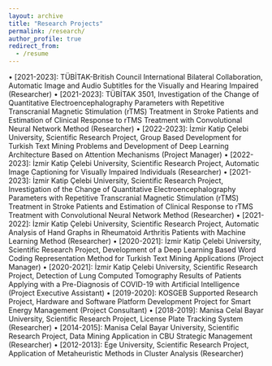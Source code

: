 ```yaml
---
layout: archive
title: "Research Projects"
permalink: /research/
author_profile: true
redirect_from:
  - /resume
---
```



• [2021-2023]: TÜBİTAK-British Council International Bilateral Collaboration, Automatic Image and Audio Subtitles for the Visually and Hearing Impaired (Researcher)
• [2021-2023]: TÜBİTAK 3501, Investigation of the Change of Quantitative Electroencephalography Parameters with Repetitive Transcranial Magnetic Stimulation (rTMS) Treatment in Stroke Patients and Estimation of Clinical Response to rTMS Treatment with Convolutional Neural Network Method (Researcher)
• [2022-2023]: İzmir Katip Çelebi University, Scientific Research Project, Group Based Development for Turkish Text Mining Problems and Development of Deep Learning Architecture Based on Attention Mechanisms (Project Manager)
• [2022-2023]: İzmir Katip Çelebi University, Scientific Research Project, Automatic Image Captioning for Visually Impaired Individuals (Researcher)
• [2021-2023]: İzmir Katip Çelebi University, Scientific Research Project, Investigation of the Change of Quantitative Electroencephalography Parameters with Repetitive Transcranial Magnetic Stimulation (rTMS) Treatment in Stroke Patients and Estimation of Clinical Response to rTMS Treatment with Convolutional Neural Network Method (Researcher)
• [2021-2022]: İzmir Katip Çelebi University, Scientific Research Project, Automatic Analysis of Hand Graphs in Rheumatoid Arthritis Patients with Machine Learning Method (Researcher)
• [2020-2021]: İzmir Katip Çelebi University, Scientific Research Project, Development of a Deep Learning Based Word Coding Representation Method for Turkish Text Mining Applications (Project Manager)
• [2020-2021]: İzmir Katip Çelebi University, Scientific Research Project, Detection of Lung Computed Tomography Results of Patients Applying with a Pre-Diagnosis of COVID-19 with Artificial Intelligence (Project Executive Assistant)
• [2019-2020]: KOSGEB Supported Research Project, Hardware and Software Platform Development Project for Smart Energy Management (Project Consultant)
• [2018-2019]: Manisa Celal Bayar University, Scientific Research Project, License Plate Tracking System (Researcher)
• [2014-2015]: Manisa Celal Bayar University, Scientific Research Project, Data Mining Application in CBU Strategic Management (Researcher)
• [2012-2013]: Ege University, Scientific Research Project, Application of Metaheuristic Methods in Cluster Analysis (Researcher)
